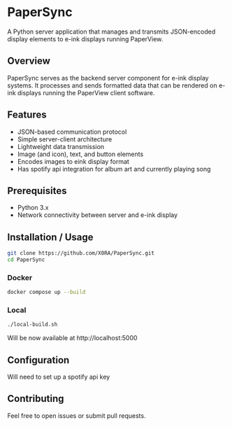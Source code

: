 # PaperSync

A Python server application that manages and transmits JSON-encoded display elements to e-ink displays running PaperView.

## Overview

PaperSync serves as the backend server component for e-ink display systems. It processes and sends formatted data that can be rendered on e-ink displays running the PaperView client software.

## Features
- JSON-based communication protocol
- Simple server-client architecture
- Lightweight data transmission
- Image (and icon), text, and button elements
- Encodes images to eink display format
- Has spotify api integration for album art and currently playing song

## Prerequisites

- Python 3.x
- Network connectivity between server and e-ink display

## Installation / Usage

```bash
git clone https://github.com/X0RA/PaperSync.git
cd PaperSync
```

### Docker

```bash
docker compose up --build
```

### Local

```bash
./local-build.sh
```

Will be now available at http://localhost:5000


## Configuration

Will need to set up a spotify api key

## Contributing

Feel free to open issues or submit pull requests.
